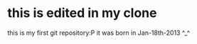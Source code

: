 this is edited in my clone
======

this is my first git repository:P it was born in Jan-18th-2013 ^_^
